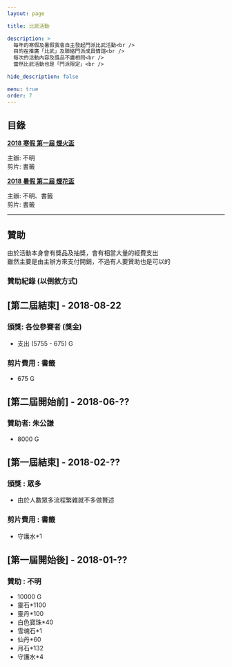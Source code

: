 ```yaml
---
layout: page

title: 比武活動

description: >
  每年的寒假及暑假我會自主發起門派比武活動<br />
  目的在推廣「比武」及聯絡門派成員情誼<br />
  每次的活動內容及獎品不盡相同<br />
  當然比武活動也是「門派限定」<br />

hide_description: false

menu: true
order: 7
---
```


## 目錄

[**2018 寒假 第一屆 煙火盃**](./1/)
> 
主辦: 不明  
剪片: 書籤  

[**2018 暑假 第二屆 煙花盃**](./2/)
> 
主辦: 不明、書籤  
剪片: 書籤  

---

## 贊助

>
由於活動本身會有獎品及抽獎，會有相當大量的經費支出  
雖然主要是由主辦方來支付開銷，不過有人要贊助也是可以的  

### 贊助紀錄 (以倒敘方式)

## [第二屆結束] - 2018-08-22
### 頒獎: 各位參賽者 (獎金)
- 支出 (5755 - 675) G

### 剪片費用 : 書籤
- 675 G

## [第二屆開始前] - 2018-06-??
### 贊助者: 朱公謙
- 8000 G

## [第一屆結束] - 2018-02-??
### 頒獎 : 眾多
- 由於人數眾多流程繁雜就不多做贅述

### 剪片費用 : 書籤
- 守護水*1

## [第一屆開始後] - 2018-01-??
### 贊助 : 不明
- 10000 G
- 靈石*1100
- 靈丹*100
- 白色寶珠*40
- 雪魂石*1
- 仙丹*60
- 月石*132
- 守護水*4